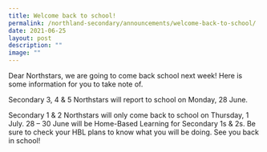 ```yaml
---
title: Welcome back to school!
permalink: /northland-secondary/announcements/welcome-back-to-school/
date: 2021-06-25
layout: post
description: ""
image: ""
---
```

<p>Dear Northstars, we are going to come back school next week! Here is some information for you to take note of.</p>
<p>Secondary 3, 4 &amp; 5 Northstars will report to school on Monday, 28 June.</p>
<p>Secondary 1 &amp; 2 Northstars will only come back to school on Thursday, 1 July. 28 &ndash; 30 June will be Home-Based Learning for Secondary 1s &amp; 2s. Be sure to check your HBL plans to know what you will be doing. See you back in school!</p>